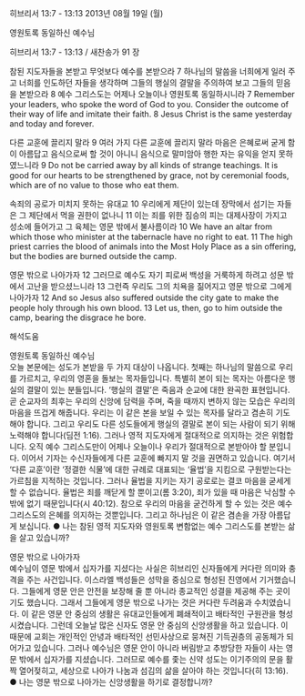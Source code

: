 히브리서 13:7 - 13:13 
2013년 08월 19일 (월)

영원토록 동일하신 예수님



히브리서 13:7 - 13:13 / 새찬송가 91 장


참된 지도자들을 본받고 무엇보다 예수를 본받으라 
7 하나님의 말씀을 너희에게 일러 주고 너희를 인도하던 자들을 생각하며 그들의 행실의 결말을 주의하여 보고 그들의 믿음을 본받으라 8 예수 그리스도는 어제나 오늘이나 영원토록 동일하시니라
7 Remember your leaders, who spoke the word of God to you. Consider the outcome of their way of life and imitate their faith. 8 Jesus Christ is the same yesterday and today and forever.   

다른 교훈에 끌리지 말라 
9 여러 가지 다른 교훈에 끌리지 말라 마음은 은혜로써 굳게 함이 아름답고 음식으로써 할 것이 아니니 음식으로 말미암아 행한 자는 유익을 얻지 못하였느니라
9 Do not be carried away by all kinds of strange teachings. It is good for our hearts to be strengthened by grace, not by ceremonial foods, which are of no value to those who eat them.   

속죄의 공로가 미치지 못하는 유대교
10 우리에게 제단이 있는데 장막에서 섬기는 자들은 그 제단에서 먹을 권한이 없나니 11 이는 죄를 위한 짐승의 피는 대제사장이 가지고 성소에 들어가고 그 육체는 영문 밖에서 불사름이라
10 We have an altar from which those who minister at the tabernacle have no right to eat. 11 The high priest carries the blood of animals into the Most Holy Place as a sin offering, but the bodies are burned outside the camp.  

영문 밖으로 나아가자 
12 그러므로 예수도 자기 피로써 백성을 거룩하게 하려고 성문 밖에서 고난을 받으셨느니라 13 그런즉 우리도 그의 치욕을 짊어지고 영문 밖으로 그에게 나아가자
12 And so Jesus also suffered outside the city gate to make the people holy through his own blood. 13 Let us, then, go to him outside the camp, bearing the disgrace he bore.

해석도움





영원토록 동일하신 예수님  
오늘 본문에는 성도가 본받을 두 가지 대상이 나옵니다. 첫째는 하나님의 말씀으로 우리를 가르치고, 우리의 영혼을 돌보는 목자들입니다. 특별히 본이 되는 목자는 아름다운 행실의 결말이 있는 분들입니다. ‘행실의 결말’은 죽음과 순교에 대한 완곡한 표현입니다. 곧 순교자의 최후는 우리의 신앙에 담력을 주며, 죽을 때까지 변하지 않는 모습은 우리의 마음을 뜨겁게 해줍니다. 우리는 이 같은 본을 보일 수 있는 목자를 달라고 겸손히 기도해야 합니다. 그리고 우리도 다른 성도들에게 행실의 결말로 본이 되는 사람이 되기 위해 노력해야 합니다(딤전 1:16). 그러나 영적 지도자에게 절대적으로 의지하는 것은 위험합니다. 오직 예수 그리스도만이 어제나 오늘이나 우리가 절대적으로 본받아야 할 분입니다. 이어서 기자는 수신자들에게 다른 교훈에 빠지지 말 것을 권면하고 있습니다. 여기서 ‘다른 교훈’이란 ‘정결한 식물’에 대한 규례로 대표되는 ‘율법’을 지킴으로 구원받는다는  가르침을 지적하는 것입니다. 그러나 율법을 지키는 자기 공로로는 결코 마음을 굳세게 할 수 없습니다. 율법은 죄를 깨닫게 할 뿐이고(롬 3:20), 죄가 있을 때 마음은 낙심할 수밖에 없기 때문입니다(시 40:12). 참으로 우리의 마음을 굳건하게 할 수 있는 것은 예수 그리스도의 은혜를 의지하는 것뿐입니다. 그리고 하나님은 이 같은 겸손을 가장 아름답게 보십니다. 
● 나는 참된 영적 지도자와 영원토록 변함없는 예수 그리스도를 본받는 삶을 살고 있습니까?

영문 밖으로 나아가자  
예수님이 영문 밖에서 십자가를 지셨다는 사실은 히브리인 신자들에게 커다란 의미와 충격을 주는 사건입니다. 이스라엘 백성들은 성막을 중심으로 형성된 진영에서 기거했습니다. 그들에게 영문 안은 안전을 보장해 줄 뿐 아니라 종교적인 성결을 제공해 주는 곳이기도 했습니다. 그래서 그들에게 영문 밖으로 나가는 것은 커다란 두려움과 수치였습니다. 이 같은 영문 안 중심의 생활은 유대교인들에게 폐쇄적이고 배타적인 구원관을 형성시켰습니다. 그런데 오늘날 많은 신자도 영문 안 중심의 신앙생활을 하고 있습니다. 이 때문에 교회는 개인적인 안녕과 배타적인 선민사상으로 뭉쳐진 기득권층의 공동체가 되어가고 있습니다. 그러나 예수님은 영문 안이 아니라 버림받고 추방당한 자들이 사는 영문 밖에서 십자가를 지셨습니다. 그러므로 예수를 좇는 신약 성도는 이기주의의 문을 활짝 열어젖히고, 세상으로 나아가 나눔과 섬김의 삶을 살아야 하는 것입니다(히 13:16). 
● 나는 영문 밖으로 나아가는 신앙생활을 하기로 결정합니까?